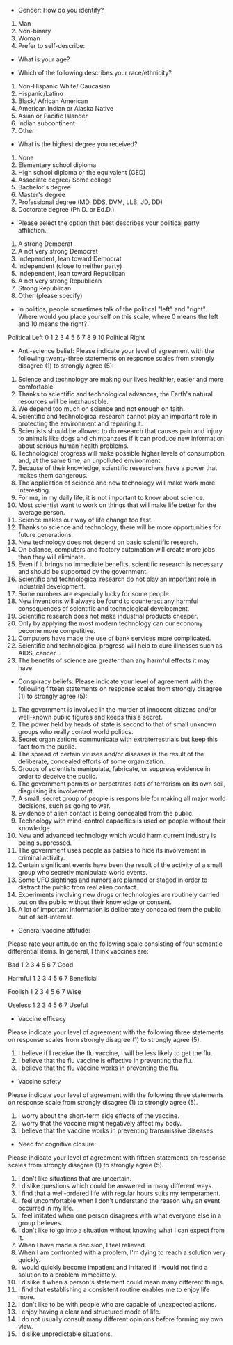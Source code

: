 - Gender: How do you identify?

1. Man
2. Non-binary
3. Woman
4. Prefer to self-describe:

- What is your age?

- Which of the following describes your race/ethnicity?

1. Non-Hispanic White/ Caucasian
2. Hispanic/Latino
3. Black/ African American
4. American Indian or Alaska Native
5. Asian or Pacific Islander
6. Indian subcontinent
7. Other

- What is the highest degree you received?

1. None
2. Elementary school diploma
3. High school diploma or the equivalent (GED)
4. Associate degree/ Some college
5. Bachelor's degree
6. Master's degree
7. Professional degree (MD, DDS, DVM, LLB, JD, DD)
8. Doctorate degree (Ph.D. or Ed.D.)

- Please select the option that best describes your political party affiliation.

1. A strong Democrat
2. A not very strong Democrat
3. Independent, lean toward Democrat
4. Independent (close to neither party)
5. Independent, lean toward Republican
6. A not very strong Republican
7. Strong Republican
8. Other (please specify)

- In politics, people sometimes talk of the political "left" and "right". Where would you place yourself on this scale, where 0 means the left and 10 means the right?

Political Left 0 1 2 3 4 5 6 7 8 9 10 Political Right

- Anti-science belief: Please indicate your level of agreement with the following twenty-three statements on response scales from strongly disagree (1) to strongly agree (5):

1. Science and technology are making our lives healthier, easier and more comfortable.
2. Thanks to scientific and technological advances, the Earth's natural resources will be inexhaustible.
3. We depend too much on science and not enough on faith.
4. Scientific and technological research cannot play an important role in protecting the environment and repairing it.
5. Scientists should be allowed to do research that causes pain and injury to animals like dogs and chimpanzees if it can produce new information about serious human health problems.
6. Technological progress will make possible higher levels of consumption and, at the same time, an unpolluted environment.
7. Because of their knowledge, scientific researchers have a power that makes them dangerous.
8. The application of science and new technology will make work more interesting.
9. For me, in my daily life, it is not important to know about science.
10. Most scientist want to work on things that will make life better for the average person.
11. Science makes our way of life change too fast.
12. Thanks to science and technology, there will be more opportunities for future generations.
13. New technology does not depend on basic scientific research.
14. On balance, computers and factory automation will create more jobs than they will eliminate.
15. Even if it brings no immediate benefits, scientific research is necessary and should be supported by the government.
16. Scientific and technological research do not play an important role in industrial development.
17. Some numbers are especially lucky for some people.
18. New inventions will always be found to counteract any harmful consequences of scientific and technological development.
19. Scientific research does not make industrial products cheaper.
20. Only by applying the most modern technology can our economy become more competitive.
21. Computers have made the use of bank services more complicated.
22. Scientific and technological progress will help to cure illnesses such as AIDS, cancer…
23. The benefits of science are greater than any harmful effects it may have.

- Conspiracy beliefs: Please indicate your level of agreement with the following fifteen statements on response scales from strongly disagree (1) to strongly agree (5):

1. The government is involved in the murder of innocent citizens and/or well-known public figures and keeps this a secret.
2. The power held by heads of state is second to that of small unknown groups who really control world politics.
3. Secret organizations communicate with extraterrestrials but keep this fact from the public.
4. The spread of certain viruses and/or diseases is the result of the deliberate, concealed efforts of some organization.
5. Groups of scientists manipulate, fabricate, or suppress evidence in order to deceive the public.
6. The government permits or perpetrates acts of terrorism on its own soil, disguising its involvement.
7. A small, secret group of people is responsible for making all major world decisions, such as going to war.
8. Evidence of alien contact is being concealed from the public.
9. Technology with mind-control capacities is used on people without their knowledge.
10. New and advanced technology which would harm current industry is being suppressed.
11. The government uses people as patsies to hide its involvement in criminal activity.
12. Certain significant events have been the result of the activity of a small group who secretly manipulate world events.
13. Some UFO sightings and rumors are planned or staged in order to distract the public from real alien contact.
14. Experiments involving new drugs or technologies are routinely carried out on the public without their knowledge or consent.
15. A lot of important information is deliberately concealed from the public out of self-interest.

- General vaccine attitude:

Please rate your attitude on the following scale consisting of four semantic differential items. In general, I think vaccines are:

Bad 1 2 3 4 5 6 7 Good

Harmful 1 2 3 4 5 6 7 Beneficial

Foolish 1 2 3 4 5 6 7 Wise

Useless 1 2 3 4 5 6 7 Useful

- Vaccine efficacy

Please indicate your level of agreement with the following three statements on response scales from strongly disagree (1) to strongly agree (5).

1. I believe if I receive the flu vaccine, I will be less likely to get the flu.
2. I believe that the flu vaccine is effective in preventing the flu.
3. I believe that the flu vaccine works in preventing the flu.

- Vaccine safety

Please indicate your level of agreement with the following three statements on response scale from strongly disagree (1) to strongly agree (5).

1. I worry about the short-term side effects of the vaccine.
2. I worry that the vaccine might negatively affect my body.
3. I believe that the vaccine works in preventing transmissive diseases.

- Need for cognitive closure:

Please indicate your level of agreement with fifteen statements on response scales from strongly disagree (1) to strongly agree (5).

1. I don't like situations that are uncertain.
2. I dislike questions which could be answered in many different ways.
3. I find that a well-ordered life with regular hours suits my temperament.
4. I feel uncomfortable when I don't understand the reason why an event occurred in my life.
5. I feel irritated when one person disagrees with what everyone else in a group believes.
6. I don't like to go into a situation without knowing what I can expect from it.
7. When I have made a decision, I feel relieved.
8. When I am confronted with a problem, I'm dying to reach a solution very quickly.
9. I would quickly become impatient and irritated if I would not find a solution to a problem immediately.
10. I dislike it when a person's statement could mean many different things.
11. I find that establishing a consistent routine enables me to enjoy life more.
12. I don't like to be with people who are capable of unexpected actions.
13. I enjoy having a clear and structured mode of life.
14. I do not usually consult many different opinions before forming my own view.
15. I dislike unpredictable situations.